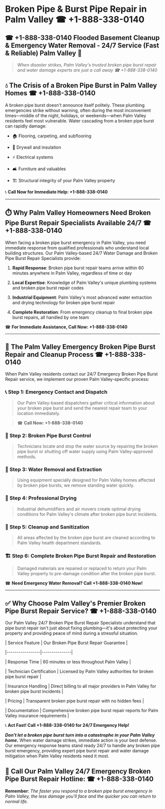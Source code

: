 # Broken Pipe & Burst Pipe Repair in Palm Valley ☎ +1-888-338-0140  
## ☎ +1-888-338-0140 Flooded Basement Cleanup & Emergency Water Removal - 24/7 Service (Fast & Reliable) Palm Valley 🚨  

> *When disaster strikes, Palm Valley's trusted broken pipe burst repair and water damage experts are just a call away ☎ +1-888-338-0140*  

## 💧 The Crisis of a Broken Pipe Burst in Palm Valley Homes ☎ +1-888-338-0140  

A broken pipe burst doesn't announce itself politely. These plumbing emergencies strike without warning, often during the most inconvenient times—middle of the night, holidays, or weekends—when Palm Valley residents feel most vulnerable. Water cascading from a broken pipe burst can rapidly damage:  

* 🏠 Flooring, carpeting, and subflooring  
* 🧱 Drywall and insulation  
* ⚡ Electrical systems  
* 🛋️ Furniture and valuables  
* 🏗️ Structural integrity of your Palm Valley property  

📞 **Call Now for Immediate Help: +1-888-338-0140**  

---  

## ⏱️ Why Palm Valley Homeowners Need Broken Pipe Burst Repair Specialists Available 24/7 ☎ +1-888-338-0140  

When facing a broken pipe burst emergency in Palm Valley, you need immediate response from qualified professionals who understand local building structures. Our Palm Valley-based 24/7 Water Damage and Broken Pipe Burst Repair Specialists provide:  

1. **Rapid Response**: Broken pipe burst repair teams arrive within 60 minutes anywhere in Palm Valley, regardless of time or day  
2. **Local Expertise**: Knowledge of Palm Valley's unique plumbing systems and broken pipe burst repair codes  
3. **Industrial Equipment**: Palm Valley's most advanced water extraction and drying technology for broken pipe burst repair  
4. **Complete Restoration**: From emergency cleanup to final broken pipe burst repairs, all handled by one team  

☎ **For Immediate Assistance, Call Now: +1-888-338-0140**  

---  

## 🔧 The Palm Valley Emergency Broken Pipe Burst Repair and Cleanup Process ☎ +1-888-338-0140  

When Palm Valley residents contact our 24/7 Emergency Broken Pipe Burst Repair service, we implement our proven Palm Valley-specific process:  

### 📞 Step 1: Emergency Contact and Dispatch  
> Our Palm Valley-based dispatchers gather critical information about your broken pipe burst and send the nearest repair team to your location immediately.  
> ☎ **Call Now: +1-888-338-0140**  

### 🚿 Step 2: Broken Pipe Burst Control  
> Technicians locate and stop the water source by repairing the broken pipe burst or shutting off water supply using Palm Valley-approved methods.  

### 🌊 Step 3: Water Removal and Extraction  
> Using equipment specially designed for Palm Valley homes affected by broken pipe bursts, we remove standing water quickly.  

### 💨 Step 4: Professional Drying  
> Industrial dehumidifiers and air movers create optimal drying conditions for Palm Valley's climate after broken pipe burst incidents.  

### 🧼 Step 5: Cleanup and Sanitization  
> All areas affected by the broken pipe burst are cleaned according to Palm Valley health department standards.  

### 🏗️ Step 6: Complete Broken Pipe Burst Repair and Restoration  
> Damaged materials are repaired or replaced to return your Palm Valley property to pre-damage condition after the broken pipe burst.  

☎ **Need Emergency Water Removal? Call +1-888-338-0140 Now!**  

---  

## ✅ Why Choose Palm Valley's Premier Broken Pipe Burst Repair Service? ☎ +1-888-338-0140  

Our Palm Valley 24/7 Broken Pipe Burst Repair Specialists understand that pipe burst repair isn't just about fixing plumbing—it's about protecting your property and providing peace of mind during a stressful situation.  

| Service Feature | Our Broken Pipe Burst Repair Guarantee |  
|-----------------|---------------|  
| Response Time | 60 minutes or less throughout Palm Valley |  
| Technician Certification | Licensed by Palm Valley authorities for broken pipe burst repair |  
| Insurance Handling | Direct billing to all major providers in Palm Valley for broken pipe burst incidents |  
| Pricing | Transparent broken pipe burst repair with no hidden fees |  
| Documentation | Comprehensive broken pipe burst repair reports for Palm Valley insurance requirements |  

📞 **Act Fast! Call +1-888-338-0140 for 24/7 Emergency Help!**  

***Don't let a broken pipe burst turn into a catastrophe in your Palm Valley home.*** When water damage strikes, immediate action is your best defense. Our emergency response teams stand ready 24/7 to handle any broken pipe burst emergency, providing expert pipe burst repair and water damage mitigation when Palm Valley residents need it most.  

## 📱 Call Our Palm Valley 24/7 Emergency Broken Pipe Burst Repair Hotline: ☎ +1-888-338-0140  

**Remember**: *The faster you respond to a broken pipe burst emergency in Palm Valley, the less damage you'll face and the quicker you can return to normal life.*
